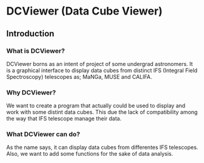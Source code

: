 # DCViewer (Data Cube Viewer)

## Introduction

### What is DCViewer?
DCViewer borns as an intent of project of some undergrad astronomers. It is a graphical interface to display data cubes from distinct IFS (Integral Field Spectroscopy) telescopes as; MaNGa, MUSE and CALIFA.

### Why DCViewer?
We want to create a program that actually could be used to display and work with some distint data cubes. This due the lack of compatibility among the way that IFS telescope manage their data.

### What DCViewer can do?
As the name says, it can display data cubes from differentes IFS telescopes. Also, we want to add some functions for the sake of data analysis.
